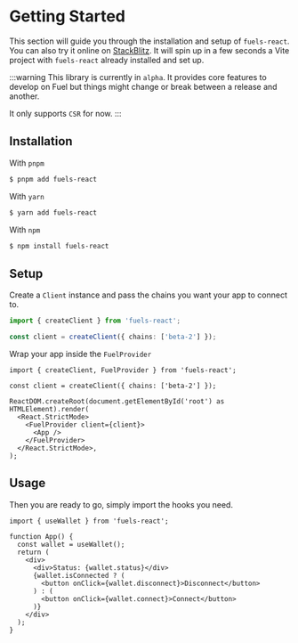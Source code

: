 # Getting Started

This section will guide you through the installation and setup of `fuels-react`. You can also try it online on [StackBlitz](https://stackblitz.com/fork/github/0xYami/fuels-react/tree/main/playgrounds/vite). It will spin up in a few seconds a Vite project with `fuels-react` already installed and set up.

:::warning
This library is currently in `alpha`. It provides core features to develop on Fuel but things might change or break between a release and another.

It only supports `CSR` for now.
:::

## Installation

With `pnpm`

```bash
$ pnpm add fuels-react
```

With `yarn`

```bash
$ yarn add fuels-react
```

With `npm`

```bash
$ npm install fuels-react
```

## Setup

Create a `Client` instance and pass the chains you want your app to connect to.

```ts
import { createClient } from 'fuels-react';

const client = createClient({ chains: ['beta-2'] });
```

Wrap your app inside the `FuelProvider`

```tsx {1,7,9}
import { createClient, FuelProvider } from 'fuels-react';

const client = createClient({ chains: ['beta-2'] });

ReactDOM.createRoot(document.getElementById('root') as HTMLElement).render(
  <React.StrictMode>
    <FuelProvider client={client}>
      <App />
    </FuelProvider>
  </React.StrictMode>,
);
```

## Usage

Then you are ready to go, simply import the hooks you need.

```tsx
import { useWallet } from 'fuels-react';

function App() {
  const wallet = useWallet();
  return (
    <div>
      <div>Status: {wallet.status}</div>
      {wallet.isConnected ? (
        <button onClick={wallet.disconnect}>Disconnect</button>
      ) : (
        <button onClick={wallet.connect}>Connect</button>
      )}
    </div>
  );
}
```
